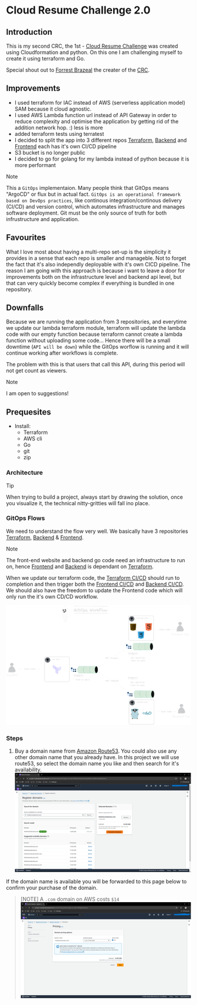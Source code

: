 # Cloud Resume Challenge 2.0

## Introduction
This is my second CRC, the 1st - [Cloud Resume Challenge](https://github.com/Thab310/cloud-resume-challenge) was created using Cloudformation and python. On this one I am challenging myself to create it using terraform and Go.

Special shout out to [Forrest Brazeal](https://x.com/forrestbrazeal) the creater of the [CRC](https://cloudresumechallenge.dev/).

## Improvements
* I used terraform for IAC instead of AWS (serverless application model) SAM because it cloud agnostic.
* I used AWS Lambda function url instead of API Gateway in order to reduce complexity and optimise the application by getting rid of the addition network hop. :) less is more
* added terraform tests using terratest
* I decided to split the app into 3 different repos [Terraform](https://github.com/Thab310/crc-2.0-terraform), [Backend](https://github.com/Thab310/crc-2.0-backend) and [Frontend](https://github.com/Thab310/crc-2.0-frontend) each has it's own CI/CD pipeline
* S3 bucket is no longer public
* I decided to go for golang for my lambda instead of python because it is more performant

>[!NOTE]
This a `GitOps` implementaion. Many people think that GitOps means "ArgoCD" or flux but in actual fact. `GitOps is an operational framework based on DevOps practices`, like continous integration/continous delivery (CI/CD) and version control, which automates infrastructure and manages software deployment. Git must be the only source of truth for both infrustructure and application.

## Favourites
What I love most about having a multi-repo set-up is the simplicity it provides in a sense that each repo is smaller and manageble. Not to forget the fact that it's also independly deployable with it's own CICD pipeline. The reason I am going with this approach is because i want to leave a door for improvements both on the infrastructure level and backend api level, but that can very quickly become complex if everything is bundled in one repository.

## Downfalls
Because we are running the application from 3 repositories, and everytime we update our lambda terraform module, terraform will update the lambda code with our empty function because terraform cannot create a lambda function without uploading some code... Hence there will be a small downtime (`API will be down`) while the GitOps worflow is running and it will continue working after workflows is complete. 

The problem with this is that users that call this API, during this period will not get count as viewers. 

>[!NOTE]
I am open to suggestions!

## Prequesites
* Install:
    * Terraform
    * AWS cli
    * Go
    * git
    * zip

### Architecture
>[!TIP]
When trying to build a project, always start by drawing the solution, once you visualize it, the technical nitty-gritties will fall ino place.
### GitOps Flows
We need to understand the flow very well. We basically have 3 repositories [Terraform](https://github.com/Thab310/crc-2.0-terraform), [Backend](https://github.com/Thab310/crc-2.0-backend) & [Frontend](https://github.com/Thab310/crc-2.0-frontend).

>[!NOTE]
The front-end website and backend go code need an infrastructure to run on, hence [Frontend](https://github.com/Thab310/crc-2.0-frontend) and [Backend](https://github.com/Thab310/crc-2.0-backend) is dependant on [Terraform](https://github.com/Thab310/crc-2.0-terraform).

When we update our terraform code, the [Terraform CI/CD](https://github.com/Thab310/crc-2.0-terraform) should run to completion and then trigger both the [Frontend CI/CD](https://github.com/Thab310/crc-2.0-frontend/) and [Backend CI/CD](https://github.com/Thab310/crc-2.0-backend). We should also have the freedom to update the Frontend code which will only run the it's own CD/CD workflow.

![GitOps](images/Untitled-2023-03-01-2339.png)

### Steps

1. Buy a domain name from [Amazon Route53](https://aws.amazon.com/route53/). You could also use any other domain name that you already have. In this project we will use route53, so select the domain name you like and then search for it's availability. 
![route53_1](images/Screenshot%20(280).png)

If the domain name is available you will be forwarded to this page below to confirm your purchase of the domain. 

>[NOTE]
A `.com` domain on AWS costs `$14`
![route53_2](images/Screenshot%20(281).png)
